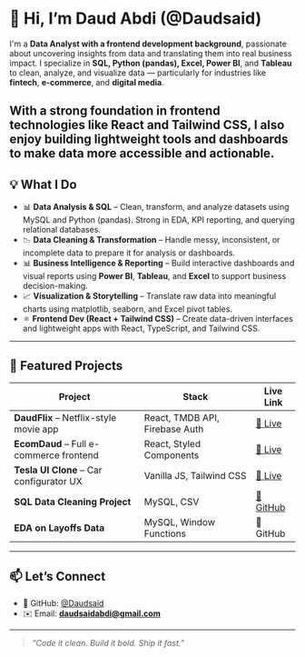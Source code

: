 # 👋 Hi, I’m Daud Abdi (@Daudsaid)

I'm a **Data Analyst with a frontend development background**, passionate about uncovering insights from data and translating them into real business impact. I specialize in **SQL, Python (pandas), Excel, Power BI**, and **Tableau** to clean, analyze, and visualize data — particularly for industries like **fintech**, **e-commerce**, and **digital media**.

With a strong foundation in frontend technologies like React and Tailwind CSS, I also enjoy building lightweight tools and dashboards to make data more accessible and actionable.
---
## 💡 What I Do

- 📊 **Data Analysis & SQL** – Clean, transform, and analyze datasets using MySQL and Python (pandas). Strong in EDA, KPI reporting, and querying relational databases.
- 📉 **Data Cleaning & Transformation** – Handle messy, inconsistent, or incomplete data to prepare it for analysis or dashboards.
- 📊 **Business Intelligence & Reporting** – Build interactive dashboards and visual reports using **Power BI**, **Tableau**, and **Excel** to support business decision-making.
- 📈 **Visualization & Storytelling** – Translate raw data into meaningful charts using matplotlib, seaborn, and Excel pivot tables.
- ⚛️ **Frontend Dev (React + Tailwind CSS)** – Create data-driven interfaces and lightweight apps with React, TypeScript, and Tailwind CSS.

---

## 🚀 Featured Projects

| Project | Stack | Live Link |
|--------|-------|-----------|
| **DaudFlix** – Netflix-style movie app | React, TMDB API, Firebase Auth | [🔗 Live](https://daudflix.vercel.app) |
| **EcomDaud** – Full e-commerce frontend | React, Styled Components | [🔗 Live](https://ecomercedaud.vercel.app) |
| **Tesla UI Clone** – Car configurator UX | Vanilla JS, Tailwind CSS | [🔗 Live](https://tesla-car-configurator-daud.vercel.app) |
| **SQL Data Cleaning Project** | MySQL, CSV | [📂 GitHub](https://github.com/Daudsaid/my-sql-project) |
| **EDA on Layoffs Data** | MySQL, Window Functions | 📂 GitHub |

---

## 📫 Let’s Connect

- 💼 GitHub: [@Daudsaid](https://github.com/Daudsaid)  
- ✉️ Email: **daudsaidabdi@gmail.com**

---

> _“Code it clean. Build it bold. Ship it fast.”_

